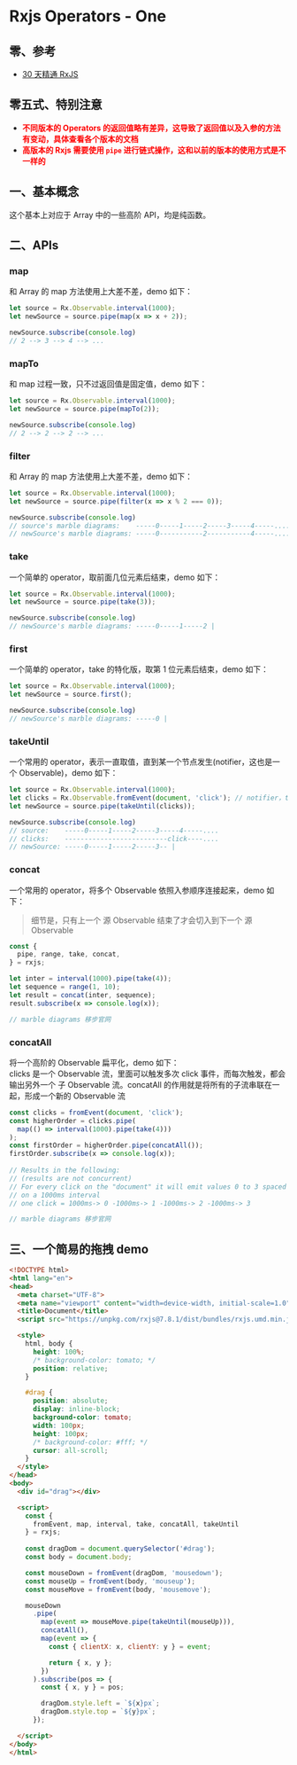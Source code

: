# Rxjs Operators - One

## 零、参考
* [30 天精通 RxJS](https://blog.jerry-hong.com/series/rxjs)

## 零五式、特别注意
* <strong><font color=red>不同版本的 Operators 的返回值略有差异，这导致了返回值以及入参的方法有变动，具体查看各个版本的文档</font></strong>
* <strong><font color=red>高版本的 Rxjs 需要使用 ```pipe``` 进行链式操作，这和以前的版本的使用方式是不一样的</font></strong>

## 一、基本概念
这个基本上对应于 Array 中的一些高阶 API，均是纯函数。

## 二、APIs
### map
和 Array 的 map 方法使用上大差不差，demo 如下：
```js
let source = Rx.Observable.interval(1000);
let newSource = source.pipe(map(x => x + 2));

newSource.subscribe(console.log)
// 2 --> 3 --> 4 --> ...
```

### mapTo
和 map 过程一致，只不过返回值是固定值，demo 如下：
```js
let source = Rx.Observable.interval(1000);
let newSource = source.pipe(mapTo(2));

newSource.subscribe(console.log)
// 2 --> 2 --> 2 --> ...
```

### filter
和 Array 的 map 方法使用上大差不差，demo 如下：
```js
let source = Rx.Observable.interval(1000);
let newSource = source.pipe(filter(x => x % 2 === 0));

newSource.subscribe(console.log)
// source's marble diagrams:    -----0-----1-----2-----3-----4-----....
// newSource's marble diagrams: -----0-----------2-----------4-----....
```

### take
一个简单的 operator，取前面几位元素后结束，demo 如下：
```js
let source = Rx.Observable.interval(1000);
let newSource = source.pipe(take(3));

newSource.subscribe(console.log)
// newSource's marble diagrams: -----0-----1-----2 |
```

### first
一个简单的 operator，take 的特化版，取第 1 位元素后结束，demo 如下：
```js
let source = Rx.Observable.interval(1000);
let newSource = source.first();

newSource.subscribe(console.log)
// newSource's marble diagrams: -----0 |
```

### takeUntil
一个常用的 operator，表示一直取值，直到某一个节点发生(notifier，这也是一个 Observable)，demo 如下：
```js
let source = Rx.Observable.interval(1000);
let clicks = Rx.Observable.fromEvent(document, 'click'); // notifier，takeUtil 的入参
let newSource = source.pipe(takeUntil(clicks));

newSource.subscribe(console.log)
// source:    -----0-----1-----2-----3-----4-----....
// clicks:    --------------------------click----....
// newSource: -----0-----1-----2-----3-- |
```

### concat
一个常用的 operator，将多个 Observable 依照入参顺序连接起来，demo 如下：
> 细节是，只有上一个 源 Observable 结束了才会切入到下一个 源 Observable
```js
const { 
  pipe, range, take, concat,
} = rxjs;

let inter = interval(1000).pipe(take(4));
let sequence = range(1, 10);
let result = concat(inter, sequence);
result.subscribe(x => console.log(x));

// marble diagrams 移步官网
```

### concatAll
将一个高阶的 Observable 扁平化，demo 如下：  
clicks 是一个 Observable 流，里面可以触发多次 click 事件，而每次触发，都会输出另外一个 子 Observable 流。concatAll 的作用就是将所有的子流串联在一起，形成一个新的 Observable 流
```js
const clicks = fromEvent(document, 'click');
const higherOrder = clicks.pipe(
  map(() => interval(1000).pipe(take(4)))
);
const firstOrder = higherOrder.pipe(concatAll());
firstOrder.subscribe(x => console.log(x));
 
// Results in the following:
// (results are not concurrent)
// For every click on the "document" it will emit values 0 to 3 spaced
// on a 1000ms interval
// one click = 1000ms-> 0 -1000ms-> 1 -1000ms-> 2 -1000ms-> 3

// marble diagrams 移步官网
```

## 三、一个简易的拖拽 demo
```html
<!DOCTYPE html>
<html lang="en">
<head>
  <meta charset="UTF-8">
  <meta name="viewport" content="width=device-width, initial-scale=1.0">
  <title>Document</title>
  <script src="https://unpkg.com/rxjs@7.8.1/dist/bundles/rxjs.umd.min.js"></script>

  <style>
    html, body {
      height: 100%;
      /* background-color: tomato; */
      position: relative;
    }

    #drag {
      position: absolute;
      display: inline-block;
      background-color: tomato;
      width: 100px;
      height: 100px;
      /* background-color: #fff; */
      cursor: all-scroll;
    }
  </style>
</head>
<body>
  <div id="drag"></div>

  <script>
    const { 
      fromEvent, map, interval, take, concatAll, takeUntil
    } = rxjs;
    
    const dragDom = document.querySelector('#drag');
    const body = document.body;

    const mouseDown = fromEvent(dragDom, 'mousedown');
    const mouseUp = fromEvent(body, 'mouseup');
    const mouseMove = fromEvent(body, 'mousemove');

    mouseDown
      .pipe(
        map(event => mouseMove.pipe(takeUntil(mouseUp))),
        concatAll(),
        map(event => {
          const { clientX: x, clientY: y } = event;

          return { x, y };
        })
      ).subscribe(pos => {
        const { x, y } = pos;

        dragDom.style.left = `${x}px`;
        dragDom.style.top = `${y}px`;
      });

  </script>
</body>
</html>
```
